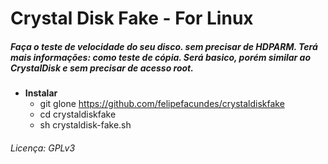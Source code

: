 # Crystal Disk Fake - For Linux
##### Faça o teste de velocidade do seu disco. sem precisar de HDPARM. Terá mais informações: como teste de cópia. Será basico, porém similar ao CrystalDisk e sem precisar de acesso root.

- **Instalar**
  - git glone https://github.com/felipefacundes/crystaldiskfake
  - cd crystaldiskfake
  - sh crystaldisk-fake.sh



###### Licença: GPLv3
